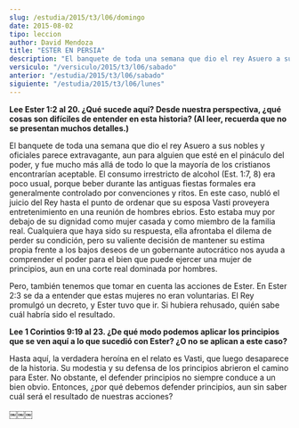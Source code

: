 ```yaml
---
slug: /estudia/2015/t3/l06/domingo
date: 2015-08-02
tipo: leccion
author: David Mendoza
title: "ESTER EN PERSIA"
description: "El banquete de toda una semana que dio el rey Asuero a sus nobles y oficiales  parece extravagante, aun para alguien que esté en el pináculo del poder, y  fue mucho más allá de todo lo que la mayoría de los cristianos encontrarían  aceptable."
versiculo: "/versiculo/2015/t3/l06/sabado"
anterior: "/estudia/2015/t3/l06/sabado"
siguiente: "/estudia/2015/t3/l06/lunes"
---
```


**Lee Ester 1:2 al 20. ¿Qué sucede aquí? Desde nuestra perspectiva, ¿qué cosas son difíciles de entender en esta historia? (Al leer, recuerda que no se presentan muchos detalles.)**

El banquete de toda una semana que dio el rey Asuero a sus nobles y oficiales parece extravagante, aun para alguien que esté en el pináculo del poder, y fue mucho más allá de todo lo que la mayoría de los cristianos encontrarían aceptable. El consumo irrestricto de alcohol (Est. 1:7, 8) era poco usual, porque beber durante las antiguas fiestas formales era generalmente controlado por convenciones y ritos. En este caso, nubló el juicio del Rey hasta el punto de ordenar que su esposa Vasti proveyera entretenimiento en una reunión de hombres ebrios. Esto estaba muy por debajo de su dignidad como mujer casada y como miembro de la familia real. Cualquiera que haya sido su respuesta, ella afrontaba el dilema de perder su condición, pero su valiente decisión de mantener su estima propia frente a los bajos deseos de un gobernante autocrático nos ayuda a comprender el poder para el bien que puede ejercer una mujer de principios, aun en una corte real dominada por hombres.

Pero, también tenemos que tomar en cuenta las acciones de Ester. En Ester 2:3 se da a entender que estas mujeres no eran voluntarias. El Rey promulgó un decreto, y Ester tuvo que ir. Si hubiera rehusado, quién sabe cuál habría sido el resultado.

**Lee 1 Corintios 9:19 al 23. ¿De qué modo podemos aplicar los principios que se ven aquí a lo que sucedió con Ester? ¿O no se aplican a este caso?**

Hasta aquí, la verdadera heroína en el relato es Vasti, que luego desaparece de la historia. Su modestia y su defensa de los principios abrieron el camino para Ester. No obstante, el defender principios no siempre conduce a un bien obvio. Entonces, ¿por qué debemos defender principios, aun sin saber cuál será el resultado de nuestras acciones?

￼￼￼

